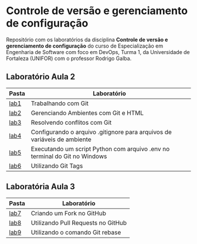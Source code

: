 # Controle de versão e gerenciamento de configuração

Repositório com os laboratórios da disciplina **Controle de versão e gerenciamento de configuração** do curso de Especialização em Engenharia de Software com foco em DevOps, Turma 1, da Universidade de Fortaleza (UNIFOR) com o professor Rodrigo Galba.

## Laboratório Aula 2

| Pasta | Laboratório |
| ----- | ----------- |
| [lab1](https://github.com/ismalia/unifor-controle-de-versao/tree/main/lab1) | Trabalhando com Git |
| [lab2](https://github.com/ismalia/unifor-controle-de-versao/tree/main/lab2) | Gerenciando Ambientes com Git e HTML |
| [lab3](https://github.com/ismalia/unifor-controle-de-versao/tree/main/lab3) | Resolvendo conflitos com Git |
| [lab4](https://github.com/ismalia/unifor-controle-de-versao/tree/main/lab4) | Configurando o arquivo .gitignore para arquivos de variáveis de ambiente |
| [lab5](https://github.com/ismalia/unifor-controle-de-versao/tree/main/lab5) | Executando um script Python com arquivo .env no terminal do Git no Windows |
| [lab6](https://github.com/ismalia/unifor-controle-de-versao/tree/main/lab6) | Utilizando Git Tags |

## Laboratória Aula 3

| Pasta | Laboratório |
| ----- | ----------- |
| [lab7](https://github.com/ismalia/unifor-controle-de-versao/tree/main/lab7) | Criando um Fork no GitHub |
| [lab8](https://github.com/ismalia/unifor-controle-de-versao/tree/main/lab8) | Utilizando Pull Requests no GitHub |
| [lab9](https://github.com/ismalia/unifor-controle-de-versao/tree/main/lab8) | Utilizando o comando Git rebase |
